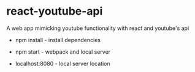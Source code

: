 # react-youtube-api
A web app mimicking youtube functionality with react and youtube's api

- npm install - install dependencies

- npm start - webpack and local server

- localhost:8080 - local server location
